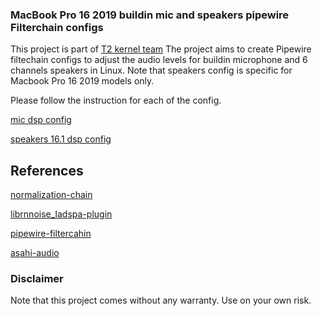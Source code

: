### MacBook Pro 16 2019 buildin mic and speakers pipewire Filterchain configs

This project is part of [T2 kernel team](https://wiki.t2linux.org/)
The project aims to create Pipewire filtechain configs to adjust the audio levels for buildin microphone and 6 channels speakers in Linux. Note that speakers config is specific for Macbook Pro 16 2019 models only.

Please follow the instruction for each of the config.

[mic dsp config](mic/README.md)

[speakers 16.1 dsp config](speakers_16_1/README.md)

## References

[normalization-chain](https://forum.endeavouros.com/t/pipewire-filter-chains-normalize-audio-noise-suppression/31661)

[librnnoise_ladspa-plugin](https://github.com/werman/noise-suppression-for-voice)

[pipewire-filtercahin](https://docs.pipewire.org/page_module_filter_chain.html)

[asahi-audio](https://github.com/chadmed/asahi-audio)

### Disclaimer
Note that this project comes without any warranty. Use on your own risk.
